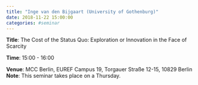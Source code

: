 ```yaml
---
title: "Inge van den Bijgaart (University of Gothenburg)"
date: 2018-11-22 15:00:00
categories: #seminar
---
```


**Title**: The Cost of the Status Quo: Exploration or Innovation in the Face of Scarcity  

**Time**: 15:00 - 16:00  

**Venue**: MCC Berlin, EUREF Campus 19, Torgauer Straße 12-15, 10829 Berlin  
**Note**: This seminar takes place on a Thursday.
